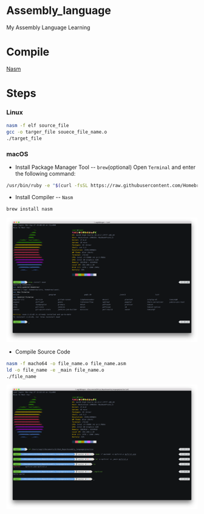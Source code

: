 # Assembly_language
My Assembly Language Learning

# Compile 
[Nasm](https://www.nasm.us/)

# Steps
### Linux
```bash
nasm -f elf source_file
gcc -o targer_file souece_file_name.o
./target_file
```

### macOS
- Install Package Manager Tool -- ` brew `(optional)
Open ` Terminal ` and enter the following command:
```bash
/usr/bin/ruby -e "$(curl -fsSL https://raw.githubusercontent.com/Homebrew/install/master/install)"
```
- Install Compiler  -- ` Nasm `
```bash
brew install nasm
```
![Install](source/screenshot/install.png)
- Compile Source Code

```bash
nasm -f macho64 -o file_name.o file_name.asm
ld -o file_name -e _main file_name.o
./file_name
```
![Compile](source/screenshot/compile.png)
